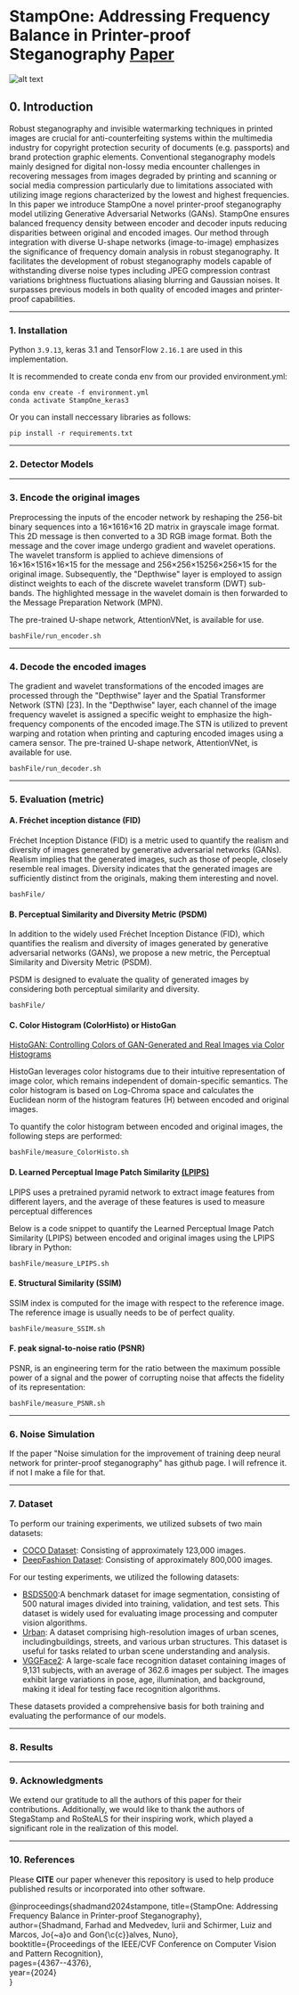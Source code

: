 # StampOne: Addressing Frequency Balance in Printer-proof Steganography [Paper](https://openaccess.thecvf.com/content/CVPR2024W/WMF/html/Shadmand_StampOne_Addressing_Frequency_Balance_in_Printer-proof_Steganography_CVPRW_2024_paper.html)

![alt text](https://github.com/farhadsh1992/StampOne.git/Images/encoded_samples)

## 0. Introduction
Robust steganography and invisible watermarking techniques in printed images are crucial for anti-counterfeiting systems within the multimedia industry for copyright protection security of documents (e.g. passports) and brand protection graphic elements. Conventional steganography models mainly designed for digital non-lossy media encounter challenges in recovering messages from images degraded by printing and scanning or social media compression particularly due to limitations associated with utilizing image regions characterized by the lowest and highest frequencies. In this paper we introduce StampOne a novel printer-proof steganography model utilizing Generative Adversarial Networks (GANs). StampOne ensures balanced frequency density between encoder and decoder inputs reducing disparities between original and encoded images. Our method through integration with diverse U-shape networks (image-to-image) emphasizes the significance of frequency domain analysis in robust steganography. It facilitates the development of robust steganography models capable of withstanding diverse noise types including JPEG compression contrast variations brightness fluctuations aliasing blurring and Gaussian noises. It surpasses previous models in both quality of encoded images and printer-proof capabilities. 

<hr>

### 1. Installation
Python ```3.9.13```,  keras 3.1 and TensorFlow ```2.16.1``` are used in this implementation.

It is recommended to create conda env from our provided environment.yml:
```terminal
conda env create -f environment.yml
conda activate StampOne_keras3
```

Or you can install neccessary libraries as follows:

```terminal
pip install -r requirements.txt
```
<hr>

### 2. Detector Models

<hr>

### 3. Encode the original images
Preprocessing the inputs of the encoder network by reshaping the 256-bit binary sequences into a 16×1616×16 2D matrix in grayscale image format. This 2D message is then converted to a 3D RGB image format. Both the message and the cover image undergo gradient and wavelet operations. The wavelet transform is applied to achieve dimensions of 16×16×1516×16×15 for the message and 256×256×15256×256×15 for the original image. Subsequently, the "Depthwise" layer is employed to assign distinct weights to each of the discrete wavelet transform (DWT) sub-bands. The highlighted message in the wavelet domain is then forwarded to the Message Preparation Network (MPN).

The pre-trained U-shape network, AttentionVNet, is available for use.

```terminal
bashFile/run_encoder.sh
```

<hr>

### 4. Decode the encoded images
The gradient and wavelet transformations of the encoded images are processed through the "Depthwise" layer and the Spatial Transformer Network (STN) [23]. In the "Depthwise" layer, each channel of the image frequency wavelet is assigned a specific weight to emphasize the high-frequency components of the encoded image.The STN is utilized to prevent warping and rotation when printing and capturing encoded images using a camera sensor. The pre-trained U-shape network, AttentionVNet, is available for use.

```terminal
bashFile/run_decoder.sh
```
<hr>

### 5. Evaluation  (metric)

#### A. Fréchet inception distance (FID) 
Fréchet Inception Distance (FID) is a metric used to quantify the realism and diversity of images generated by generative adversarial networks (GANs). Realism implies that the generated images, such as those of people, closely resemble real images. Diversity indicates that the generated images are sufficiently distinct from the originals, making them interesting and novel.


```terminal
bashFile/
```

#### B. Perceptual Similarity and Diversity Metric (PSDM)
In addition to the widely used Fréchet Inception Distance (FID), which quantifies the realism and diversity of images generated by generative adversarial networks (GANs), we propose a new metric, the Perceptual Similarity and Diversity Metric (PSDM).

PSDM is designed to evaluate the quality of generated images by considering both perceptual similarity and diversity.

```terminal
bashFile/
```

#### C. Color Histogram (ColorHisto) or  HistoGan 
[HistoGAN: Controlling Colors of GAN-Generated and Real Images via Color Histograms](https://github.com/mahmoudnafifi/HistoGAN)

HistoGan leverages color histograms due to their intuitive representation of image color, which remains independent of domain-specific semantics. The color histogram is based on Log-Chroma space and calculates the Euclidean norm of the histogram features (H) between encoded and original images.

To quantify the color histogram between encoded and original images, the following steps are performed:

```terminal
bashFile/measure_ColorHisto.sh
```


#### D. Learned Perceptual Image Patch Similarity [(LPIPS)](https://github.com/richzhang/PerceptualSimilarity)
LPIPS uses a pretrained pyramid network to extract image features from different layers, and the average of these features is used to measure perceptual differences

Below is a code snippet to quantify the Learned Perceptual Image Patch Similarity (LPIPS) between encoded and original images using the LPIPS library in Python:

```terminal
bashFile/measure_LPIPS.sh
```


#### E. Structural Similarity (SSIM)
SSIM index is computed for the image with respect to the reference image. The reference image is usually needs to be of perfect quality.


```terminal
bashFile/measure_SSIM.sh
```

#### F. peak signal-to-noise ratio (PSNR) 
PSNR, is an engineering term for the ratio between the maximum possible power of a signal and the power of corrupting noise that affects the fidelity of its representation:

```terminal
bashFile/measure_PSNR.sh
```

<hr>

### 6. Noise Simulation
If the paper "Noise simulation for the improvement of training deep neural network for printer-proof steganography" has github page. I will refrence it. if not I make a file for that.

<hr>

### 7. Dataset 
To perform our training experiments, we utilized subsets of two main datasets:

- [COCO Dataset](https://cocodataset.org/#home): Consisting of approximately 123,000 images.
- [DeepFashion Dataset](https://chatgpt.com/c/e8a5f90c-bb00-437b-bd37-d2dda4e93300): Consisting of approximately 800,000 images.

For our testing experiments, we utilized the following datasets:

- [BSDS500](https://chatgpt.com/c/e8a5f90c-bb00-437b-bd37-d2dda4e93300):A benchmark dataset for image segmentation, consisting of 500 natural 
      images divided into training, validation, and test sets. This dataset is widely used 
      for evaluating image processing and computer vision algorithms.
- [Urban](https://chatgpt.com/c/e8a5f90c-bb00-437b-bd37-d2dda4e93300): A dataset comprising high-resolution images of urban scenes, includingbuildings, streets, and various urban structures. This dataset is useful for tasks related to urban scene understanding and analysis.
- [VGGFace2](https://chatgpt.com/c/e8a5f90c-bb00-437b-bd37-d2dda4e93300): A large-scale face recognition dataset containing images of 9,131 subjects, with an average of 362.6 images per subject. The images exhibit large variations in pose, age, illumination, and background, making it ideal for testing face recognition algorithms.

These datasets provided a comprehensive basis for both training and evaluating the performance of our models.

<hr>

### 8. Results

<hr>

### 9. Acknowledgments
We extend our gratitude to all the authors of this paper for their contributions. 
Additionally, we would like to thank the authors of StegaStamp and RoSteALS for 
their inspiring work, which played a significant role in the realization of this model.

<hr>

### 10. References
Please **CITE** our paper whenever this repository is used to help produce published results or 
incorporated into other software.

@inproceedings{shadmand2024stampone,
  title={StampOne: Addressing Frequency Balance in Printer-proof Steganography}, <br>
  author={Shadmand, Farhad and Medvedev, Iurii and Schirmer, Luiz and Marcos, Jo{\~a}o and Gon{\c{c}}alves, Nuno}, <br>
  booktitle={Proceedings of the IEEE/CVF Conference on Computer Vision and Pattern Recognition}, <br>
  pages={4367--4376}, <br>
  year={2024} <br>
}







